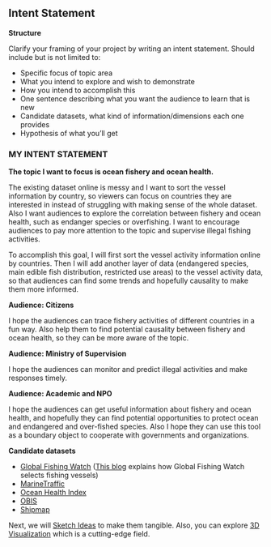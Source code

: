 ## Intent Statement

**Structure**

Clarify your framing of your project by writing an intent statement. Should include but is not limited to:

- Specific focus of topic area
- What you intend to explore and wish to demonstrate
- How you intend to accomplish this
- One sentence describing what you want the audience to learn that is new
- Candidate datasets, what kind of information/dimensions each one provides
- Hypothesis of what you’ll get

### MY INTENT STATEMENT

**The topic I want to focus is ocean fishery and ocean health.**

The existing dataset online is messy and I want to sort the vessel information by country, so viewers can focus on countries they are interested in instead of struggling with making sense of the whole dataset. Also I want audiences to explore the correlation between fishery and ocean health, such as endanger species or overfishing. I want to encourage audiences to pay more attention to the topic and supervise illegal fishing activities.

To accomplish this goal, I will first sort the vessel activity information online by countries. Then I will add another layer of data (endangered species, main edible fish distribution, restricted use areas) to the vessel activity data, so that audiences can find some trends and hopefully causality to make them more informed.

**Audience: Citizens**

I hope the audiences can trace fishery activities of different countries in a fun way. Also help them to find potential causality between fishery and ocean health, so they can be more aware of the topic.

**Audience: Ministry of Supervision**

I hope the audiences can monitor and predict illegal activities and make responses timely.

**Audience: Academic and NPO**

I hope the audiences can get useful information about fishery and ocean health, and hopefully they can find potential opportunities to protect ocean and endangered and over-fished species. Also I hope they can use this tool as a boundary object to cooperate with governments and organizations.

**Candidate datasets**

- [Global Fishing Watch](http://globalfishingwatch.org/) ([This blog](http://info.globalfishingwatch.org/webmail/183512/52131873/1d45e84bfae36a9b56ffe78ae2b75b3e65cbce7a983b77df73171315bee9631b) explains how Global Fishing Watch selects fishing vessels)
- [MarineTraffic](http://www.marinetraffic.com/)
- [Ocean Health Index](http://www.oceanhealthindex.org/)
- [OBIS](http://www.iobis.org/)
- [Shipmap](http://www.shipmap.org/)

Next, we will [Sketch Ideas](sketch.md) to make them tangible. Also, you can explore [3D Visualization](3d.md) which is a cutting-edge field.
